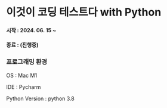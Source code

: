 # 이것이 코딩 테스트다 with Python

#### 시작 : 2024. 06. 15 ~
#### 종료 : (진행중)

### 프로그래밍 환경
OS : Mac M1

IDE : Pycharm 

Python Version : python 3.8